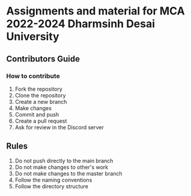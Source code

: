 # Assignments and material for MCA 2022-2024 Dharmsinh Desai University
## Contributors Guide
### How to contribute
1. Fork the repository
2. Clone the repository
3. Create a new branch
4. Make changes
5. Commit and push
6. Create a pull request
7. Ask for review in the Discord server

## Rules
1. Do not push directly to the main branch
2. Do not make changes to other's work
3. Do not make changes to the master branch
4. Follow the naming conventions
5. Follow the directory structure
